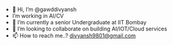 - 👋 Hi, I’m @gawddivyansh
- I’m working in AI/CV
- 🌱 I’m currently a senior Undergraduate at IIT Bombay
- 💞️ I’m looking to collaborate on building AI/IOT/Cloud services
- 📫 How to reach me..? divyansh9801@gmail.com

<!---
gawddivyansh/gawddivyansh is a ✨ special ✨ repository because its `README.md` (this file) appears on your GitHub profile.
You can click the Preview link to take a look at your changes.
--->
